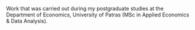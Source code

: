 Work that was carried out during my postgraduate studies at the Department of Economics, University of Patras (MSc in Applied Economics & Data Analysis). 

